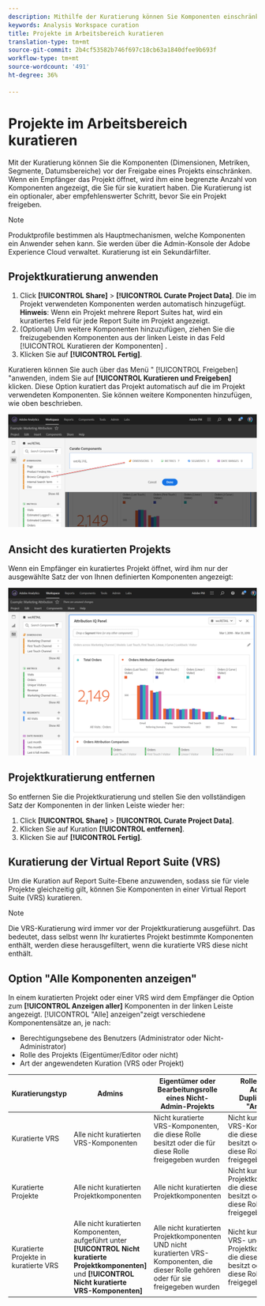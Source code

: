 ```yaml
---
description: Mithilfe der Kuratierung können Sie Komponenten einschränken, bevor Sie ein Projekt freigeben.
keywords: Analysis Workspace curation
title: Projekte im Arbeitsbereich kuratieren
translation-type: tm+mt
source-git-commit: 2b4cf53582b746f697c18cb63a1840dfee9b693f
workflow-type: tm+mt
source-wordcount: '491'
ht-degree: 36%

---
```



# Projekte im Arbeitsbereich kuratieren

Mit der Kuratierung können Sie die Komponenten (Dimensionen, Metriken, Segmente, Datumsbereiche) vor der Freigabe eines Projekts einschränken. Wenn ein Empfänger das Projekt öffnet, wird ihm eine begrenzte Anzahl von Komponenten angezeigt, die Sie für sie kuratiert haben. Die Kuratierung ist ein optionaler, aber empfehlenswerter Schritt, bevor Sie ein Projekt freigeben.

>[!NOTE]
> Produktprofile bestimmen als Hauptmechanismen, welche Komponenten ein Anwender sehen kann. Sie werden über die Admin-Konsole der Adobe Experience Cloud verwaltet. Kuratierung ist ein Sekundärfilter.

## Projektkuratierung anwenden

1. Click **[!UICONTROL Share]** > **[!UICONTROL Curate Project Data]**.
Die im Projekt verwendeten Komponenten werden automatisch hinzugefügt.
   **Hinweis**: Wenn ein Projekt mehrere Report Suites hat, wird ein kuratiertes Feld für jede Report Suite im Projekt angezeigt.
1. (Optional) Um weitere Komponenten hinzuzufügen, ziehen Sie die freizugebenden Komponenten aus der linken Leiste in das Feld [!UICONTROL Kuratieren der Komponenten] .
1. Klicken Sie auf **[!UICONTROL Fertig]**.

Kuratieren können Sie auch über das Menü &quot; [!UICONTROL Freigeben] &quot;anwenden, indem Sie auf **[!UICONTROL Kuratieren und Freigeben]** klicken. Diese Option kuratiert das Projekt automatisch auf die im Projekt verwendeten Komponenten. Sie können weitere Komponenten hinzufügen, wie oben beschrieben.

![](assets/curation-field.png)

## Ansicht des kuratierten Projekts

Wenn ein Empfänger ein kuratiertes Projekt öffnet, wird ihm nur der ausgewählte Satz der von Ihnen definierten Komponenten angezeigt:

![](assets/curate-project.png)

## Projektkuratierung entfernen

So entfernen Sie die Projektkuratierung und stellen Sie den vollständigen Satz der Komponenten in der linken Leiste wieder her:
1. Click **[!UICONTROL Share]** > **[!UICONTROL Curate Project Data]**.
1. Klicken Sie auf Kuration **[!UICONTROL entfernen]**.
1. Klicken Sie auf **[!UICONTROL Fertig]**.

## Kuratierung der Virtual Report Suite (VRS)

Um die Kuration auf Report Suite-Ebene anzuwenden, sodass sie für viele Projekte gleichzeitig gilt, können Sie Komponenten in einer Virtual Report Suite (VRS) [](https://docs.adobe.com/content/help/de-DE/analytics/components/virtual-report-suites/vrs-components.html)kuratieren.

>[!NOTE]
> Die VRS-Kuratierung wird immer vor der Projektkuratierung ausgeführt. Das bedeutet, dass selbst wenn Ihr kuratiertes Projekt bestimmte Komponenten enthält, werden diese herausgefiltert, wenn die kuratierte VRS diese nicht enthält.

## Option &quot;Alle Komponenten anzeigen&quot;

In einem kuratierten Projekt oder einer VRS wird dem Empfänger die Option zum **[!UICONTROL Anzeigen aller]** Komponenten in der linken Leiste angezeigt. [!UICONTROL &quot;Alle] anzeigen&quot;zeigt verschiedene Komponentensätze an, je nach:

* Berechtigungsebene des Benutzers (Administrator oder Nicht-Administrator)
* Rolle des Projekts (Eigentümer/Editor oder nicht)
* Art der angewendeten Kuration (VRS oder Projekt)

| Kuratierungstyp | Admins | Eigentümer oder Bearbeitungsrolle eines Nicht-Admin-Projekts | Rolle &quot;Nicht-Admin-Duplikat&quot;oder &quot;Ansicht&quot; |
|---|---|---|---|
| Kuratierte VRS | Alle nicht kuratierten VRS-Komponenten | Nicht kuratierte VRS-Komponenten, die diese Rolle besitzt oder die für diese Rolle freigegeben wurden | Nicht kuratierte VRS-Komponenten, die diese Rolle besitzt oder die für diese Rolle freigegeben wurden |
| Kuratierte Projekte | Alle nicht kuratierten Projektkomponenten | Alle nicht kuratierten Projektkomponenten | Nicht kuratierte Projektkomponenten, die diese Rolle besitzt oder die für diese Rolle freigegeben wurden |
| Kuratierte Projekte in kuratierte VRS | Alle nicht kuratierten Komponenten, aufgeführt unter  **[!UICONTROL Nicht kuratierte Projektkomponenten]** und **[!UICONTROL Nicht kuratierte VRS-Komponenten]** | Alle nicht kuratierten Projektkomponenten UND nicht kuratierten VRS-Komponenten, die dieser Rolle gehören oder für sie freigegeben wurden | Nicht kuratierte VRS- und Projektkomponenten, die diese Rolle besitzt oder die für diese Rolle freigegeben wurden |
